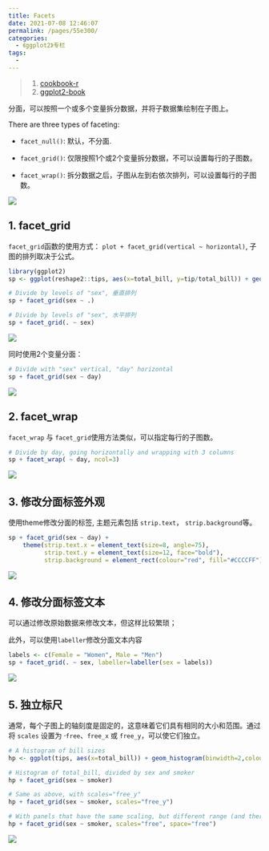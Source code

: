 ```yaml
---
title: Facets
date: 2021-07-08 12:46:07
permalink: /pages/55e300/
categories:
  - 《ggplot2》专栏
tags:
  - 
---
```

> 1. [cookbook-r](http://www.cookbook-r.com/Graphs/Facets_(ggplot2)/)
> 2. [ggplot2-book](https://ggplot2-book.org/facet.html)

分面，可以按照一个或多个变量拆分数据，并将子数据集绘制在子图上。

There are three types of faceting:

- `facet_null()`: 默认，不分面.

- `facet_grid()`: 仅限按照1个或2个变量拆分数据，不可以设置每行的子图数。

- `facet_wrap()`: 拆分数据之后，子图从左到右依次排列，可以设置每行的子图数。

![](https://cdn.jsdelivr.net/gh/nkbaim/pics//blog/20210713131651.png)

## 1. facet_grid

`facet_grid`函数的使用方式： `plot + facet_grid(vertical ~ horizontal)`, 子图的排列取决于公式。

```R
library(ggplot2)
sp <- ggplot(reshape2::tips, aes(x=total_bill, y=tip/total_bill)) + geom_point(shape=1)

# Divide by levels of "sex", 垂直排列
sp + facet_grid(sex ~ .)

# Divide by levels of "sex", 水平排列
sp + facet_grid(. ~ sex)
```

![](https://cdn.jsdelivr.net/gh/nkbaim/pics//blog/20210716095836.png)

同时使用2个变量分面：
```R
# Divide with "sex" vertical, "day" horizontal
sp + facet_grid(sex ~ day)
```

![](https://cdn.jsdelivr.net/gh/nkbaim/pics//blog/20210716151910.png)

## 2. facet_wrap

`facet_wrap` 与 `facet_grid`使用方法类似，可以指定每行的子图数。
```R
# Divide by day, going horizontally and wrapping with 3 columns
sp + facet_wrap( ~ day, ncol=3)
```

![](https://cdn.jsdelivr.net/gh/nkbaim/pics//blog/20210716152123.png)

## 3. 修改分面标签外观
使用theme修改分面的标签, 主题元素包括 `strip.text`， `strip.background`等。

```R
sp + facet_grid(sex ~ day) +
    theme(strip.text.x = element_text(size=8, angle=75),
          strip.text.y = element_text(size=12, face="bold"),
          strip.background = element_rect(colour="red", fill="#CCCCFF"))
```

![](https://cdn.jsdelivr.net/gh/nkbaim/pics//blog/20210716153259.png)

## 4. 修改分面标签文本
可以通过修改原始数据来修改文本，但这样比较繁琐；

此外，可以使用`labeller`修改分面文本内容
```R
labels <- c(Female = "Women", Male = "Men")
sp + facet_grid(. ~ sex, labeller=labeller(sex = labels))
```

![](https://cdn.jsdelivr.net/gh/nkbaim/pics//blog/20210716153612.png)

## 5. 独立标尺

通常，每个子图上的轴刻度是固定的，这意味着它们具有相同的大小和范围。通过将 `scales` 设置为 ·`free`、`free_x` 或 `free_y`，可以使它们独立。

```R
# A histogram of bill sizes
hp <- ggplot(tips, aes(x=total_bill)) + geom_histogram(binwidth=2,colour="white")

# Histogram of total_bill, divided by sex and smoker
hp + facet_grid(sex ~ smoker)

# Same as above, with scales="free_y"
hp + facet_grid(sex ~ smoker, scales="free_y")

# With panels that have the same scaling, but different range (and therefore different physical sizes)
hp + facet_grid(sex ~ smoker, scales="free", space="free")
```

![](https://cdn.jsdelivr.net/gh/nkbaim/pics//blog/20210716154000.png)